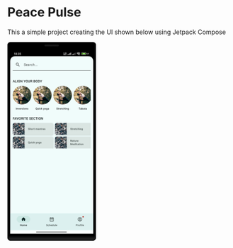 # Peace Pulse
This  a simple project creating the UI shown below using Jetpack Compose

<img src="screenshot.png" alt="drawing" style="width:200px;"/>
